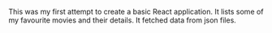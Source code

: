 This was my first attempt to create a basic React application. It lists some of my favourite movies and their details. It fetched data from json files.

